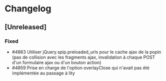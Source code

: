 # Changelog

## [Unreleased]

### Fixed

- #4863 Utiliser jQuery.spip.preloaded_urls pour le cache ajax de la popin (pas de collision avec les fragments ajax, invalidation à chaque POST d'un formulaire ajax ou d'un bouton action)
- #4859 Prise en charge de l'option overlayClose qui n'avait pas été implémentée au passage à lity
